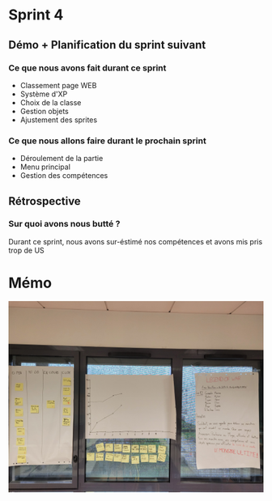 # Sprint 4

## Démo + Planification du sprint suivant

### Ce que nous avons fait durant ce sprint
- Classement page WEB
- Système d'XP
- Choix de la classe
- Gestion objets
- Ajustement des sprites

### Ce que nous allons faire durant le prochain sprint
- Déroulement de la partie
- Menu principal
- Gestion des compétences


## Rétrospective

### Sur quoi avons nous butté ?
Durant ce sprint, nous avons sur-éstimé nos compétences et avons mis pris trop de US
# Mémo
![presentation](doc/sprint-4/radiateur.jpg)
